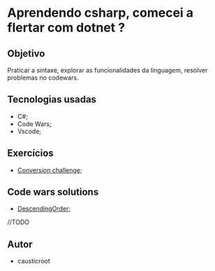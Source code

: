 # Aprendendo csharp, comecei a flertar com dotnet ?

## Objetivo

Praticar  a sintaxe, explorar as funcionalidades da linguagem, resolver problemas no codewars.

## Tecnologias usadas

*  C#; 
*  Code Wars;
*  Vscode; 

## Exercícios

* [Conversion challenge](https://github.com/causticroot/learning-java/blob/master/Exercises/src/fundamentals/ConversionChallenge.java); 

## Code wars solutions

* [DescendingOrder](https://github.com/causticroot/learning-java/blob/master/Code%20Wars/Java%20Solutions/src/Codes/DescendingOrder.java); 


//TODO

## Autor

* causticroot
